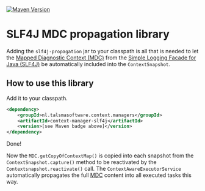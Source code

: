 [![Maven Version][maven-img]][maven] 

# SLF4J MDC propagation library

Adding the `slf4j-propagation` jar to your classpath
is all that is needed to let the [Mapped Diagnostic Context (MDC)][mdc] 
from the [Simple Logging Facade for Java (SLF4J)][slf4j] 
be automatically included into the `ContextSnapshot`.

## How to use this library

Add it to your classpath. 
```xml
<dependency>
    <groupId>nl.talsmasoftware.context.managers</groupId>
    <artifactId>context-manager-slf4j</artifactId>
    <version>[see Maven badge above]</version>
</dependency>
```

Done!

Now the `MDC.getCopyOfContextMap()` is copied into each snapshot 
from the `ContextSnapshot.capture()` method
to be reactivated by the `Contextsnapshot.reactivate()` call.
The `ContextAwareExecutorService` automatically propagates the full [MDC] content
into all executed tasks this way.


  [maven-img]: https://img.shields.io/maven-central/v/nl.talsmasoftware.context.managers/context-manager-slf4j
  [maven]: https://search.maven.org/artifact/nl.talsmasoftware.context.managers/context-manager-slf4j

  [slf4j]: https://www.slf4j.org/
  [mdc]: https://www.slf4j.org/api/org/slf4j/MDC.html
